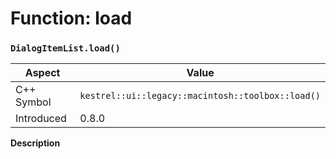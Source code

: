 
# Function: load
### `DialogItemList.load()`

| Aspect | Value |
| --- | --- |
| C++ Symbol | `kestrel::ui::legacy::macintosh::toolbox::load()` |
| Introduced | 0.8.0 |

**Description**


